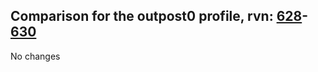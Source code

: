 ## Comparison for the outpost0 profile, rvn: [628](https://github.com/PRO100KatYT/FortniteProfileRevisions/tree/main/profiles/outpost0/628%20outpost0.json)-[630](https://github.com/PRO100KatYT/FortniteProfileRevisions/tree/main/profiles/outpost0/630%20outpost0.json)

No changes
